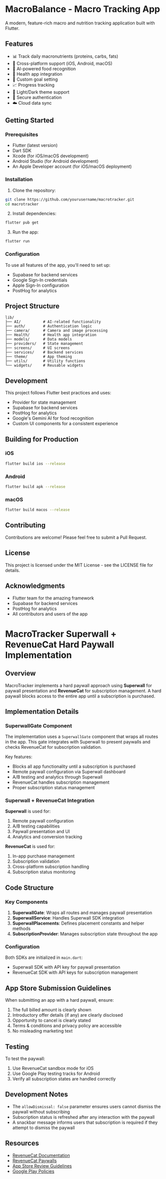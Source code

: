 # MacroBalance - Macro Tracking App

A modern, feature-rich macro and nutrition tracking application built with Flutter.

## Features

- 📊 Track daily macronutrients (proteins, carbs, fats)
- 📱 Cross-platform support (iOS, Android, macOS)
- 📸 AI-powered food recognition
- 🔄 Health app integration
- 🎯 Custom goal setting
- 📈 Progress tracking
- 🌙 Light/Dark theme support
- 🔐 Secure authentication
- ☁️ Cloud data sync

## Getting Started

### Prerequisites

- Flutter (latest version)
- Dart SDK
- Xcode (for iOS/macOS development)
- Android Studio (for Android development)
- An Apple Developer account (for iOS/macOS deployment)

### Installation

1. Clone the repository:
```bash
git clone https://github.com/yourusername/macrotracker.git
cd macrotracker
```

2. Install dependencies:
```bash
flutter pub get
```

3. Run the app:
```bash
flutter run
```

### Configuration

To use all features of the app, you'll need to set up:
- Supabase for backend services
- Google Sign-In credentials
- Apple Sign-In configuration
- PostHog for analytics

## Project Structure

```
lib/
├── AI/          # AI-related functionality
├── auth/        # Authentication logic
├── camera/      # Camera and image processing
├── Health/      # Health app integration
├── models/      # Data models
├── providers/   # State management
├── screens/     # UI screens
├── services/    # Backend services
├── theme/       # App theming
├── utils/       # Utility functions
└── widgets/     # Reusable widgets
```

## Development

This project follows Flutter best practices and uses:
- Provider for state management
- Supabase for backend services
- PostHog for analytics
- Google's Gemini AI for food recognition
- Custom UI components for a consistent experience

## Building for Production

### iOS
```bash
flutter build ios --release
```

### Android
```bash
flutter build apk --release
```

### macOS
```bash
flutter build macos --release
```

## Contributing

Contributions are welcome! Please feel free to submit a Pull Request.

## License

This project is licensed under the MIT License - see the LICENSE file for details.

## Acknowledgments

- Flutter team for the amazing framework
- Supabase for backend services
- PostHog for analytics
- All contributors and users of the app

# MacroTracker Superwall + RevenueCat Hard Paywall Implementation

## Overview

MacroTracker implements a hard paywall approach using **Superwall** for paywall presentation and **RevenueCat** for subscription management. A hard paywall blocks access to the entire app until a subscription is purchased.

## Implementation Details

### SuperwallGate Component

The implementation uses a `SuperwallGate` component that wraps all routes in the app. This gate integrates with Superwall to present paywalls and checks RevenueCat for subscription validation.

Key features:
- Blocks all app functionality until a subscription is purchased
- Remote paywall configuration via Superwall dashboard
- A/B testing and analytics through Superwall
- RevenueCat handles subscription management
- Proper subscription status management

### Superwall + RevenueCat Integration

**Superwall** is used for:
1. Remote paywall configuration
2. A/B testing capabilities
3. Paywall presentation and UI
4. Analytics and conversion tracking

**RevenueCat** is used for:
1. In-app purchase management
2. Subscription validation
3. Cross-platform subscription handling
4. Subscription status monitoring

## Code Structure

### Key Components

1. **SuperwallGate**: Wraps all routes and manages paywall presentation
2. **SuperwallService**: Handles Superwall SDK integration
3. **SuperwallPlacements**: Defines placement constants and helper methods
4. **SubscriptionProvider**: Manages subscription state throughout the app

### Configuration

Both SDKs are initialized in `main.dart`:
- Superwall SDK with API key for paywall presentation
- RevenueCat SDK with API keys for subscription management

## App Store Submission Guidelines

When submitting an app with a hard paywall, ensure:

1. The full billed amount is clearly shown
2. Introductory offer details (if any) are clearly disclosed
3. Opportunity to cancel is clearly stated
4. Terms & conditions and privacy policy are accessible
5. No misleading marketing text

## Testing

To test the paywall:
1. Use RevenueCat sandbox mode for iOS
2. Use Google Play testing tracks for Android
3. Verify all subscription states are handled correctly

## Development Notes

- The `allowDismissal: false` parameter ensures users cannot dismiss the paywall without subscribing
- Subscription status is refreshed after any interaction with the paywall
- A snackbar message informs users that subscription is required if they attempt to dismiss the paywall

## Resources

- [RevenueCat Documentation](https://www.revenuecat.com/docs/welcome/overview)
- [RevenueCat Paywalls](https://www.revenuecat.com/docs/tools/paywalls)
- [App Store Review Guidelines](https://developer.apple.com/app-store/review/guidelines/)
- [Google Play Policies](https://play.google.com/about/developer-content-policy/)

